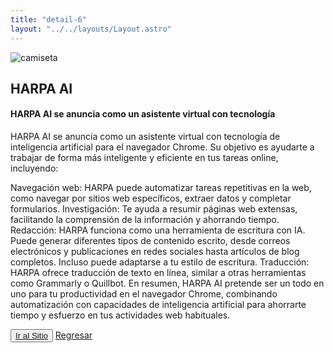 ```yaml
---
title: "detail-6"
layout: "../../layouts/Layout.astro"
---
```


<section class='flex gap-7 justify-center items-center flex-wrap text-white px-8% py-20'>
   <img class='rounded-xl' src="/images/img6.webp" alt="camiseta" />
   <div class='flex flex-col gap-4'>
   <h2 class='text-transparent bg-clip-text bg-gradient-to-br from-indigo-600 from-10% via-primary via-30% to-green-600 font-semibold'>HARPA AI</h2>
   <h4>HARPA AI se anuncia como un asistente virtual con tecnología</h4>
   <p class='max-w-md'>

HARPA AI se anuncia como un asistente virtual con tecnología de inteligencia artificial para el navegador Chrome. Su objetivo es ayudarte a trabajar de forma más inteligente y eficiente en tus tareas online, incluyendo:

Navegación web: HARPA puede automatizar tareas repetitivas en la web, como navegar por sitios web específicos, extraer datos y completar formularios.
Investigación: Te ayuda a resumir páginas web extensas, facilitando la comprensión de la información y ahorrando tiempo.
Redacción: HARPA funciona como una herramienta de escritura con IA. Puede generar diferentes tipos de contenido escrito, desde correos electrónicos y publicaciones en redes sociales hasta artículos de blog completos. Incluso puede adaptarse a tu estilo de escritura.
Traducción: HARPA ofrece traducción de texto en línea, similar a otras herramientas como Grammarly o Quillbot.
En resumen, HARPA AI pretende ser un todo en uno para tu productividad en el navegador Chrome, combinando automatización con capacidades de inteligencia artificial para ahorrarte tiempo y esfuerzo en tus actividades web habituales.

</p>
   <button class='w-20 h-7 border-gray-50 border-2 rounded-md flex justify-center items-center hover:bg-blue-900 transition'><a href="https://www.udio.com/" target="_blank">Ir al Sitio</a></button>
   <span><a href="/products">Regresar</a></span>
   </div>
   </div>
</section>

<style>
   section{
      width:100%;
      min-height: calc(100vh - 52px)
   }
</style>
